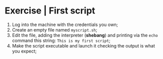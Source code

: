 # Exercise | First script

1. Log into the machine with the credentials you own;
2. Create an empty file named `myscript.sh`;
3. Edit the file, adding the interpreter (**shebang**) and printing via the
   `echo` command this string: `This is my first script`;
4. Make the script executable and launch it checking the output is what you
   expect;
